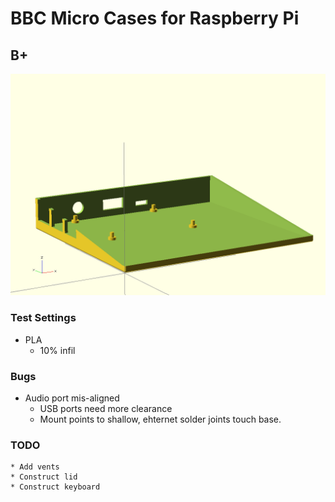 # BBC Micro Cases for Raspberry Pi

## B+

![B+ Base](https://github.com/chrisabird/bbc_micro_pi_cases/raw/master/base_image.png "B+ Base")

### Test Settings
  * PLA
	* 10% infil

### Bugs
  * Audio port mis-aligned
	* USB ports need more clearance
	* Mount points to shallow, ehternet solder joints touch base. 

### TODO
	* Add vents 
	* Construct lid
	* Construct keyboard 
